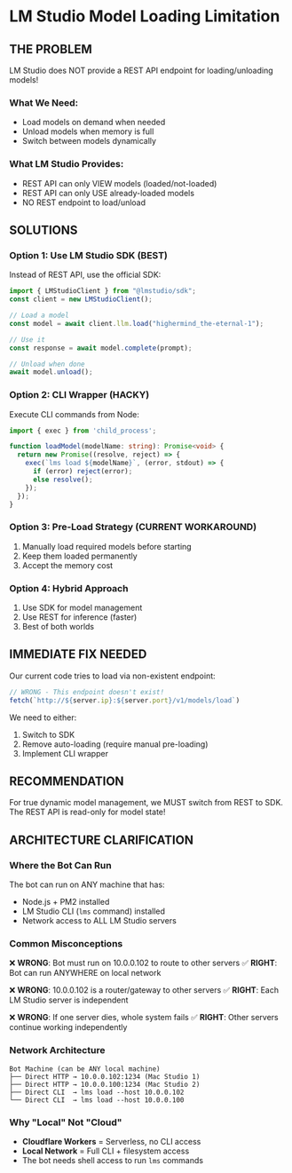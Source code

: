 # LM Studio Model Loading Limitation

## THE PROBLEM
LM Studio does NOT provide a REST API endpoint for loading/unloading models!

### What We Need:
- Load models on demand when needed
- Unload models when memory is full
- Switch between models dynamically

### What LM Studio Provides:
- REST API can only VIEW models (loaded/not-loaded)
- REST API can only USE already-loaded models
- NO REST endpoint to load/unload

## SOLUTIONS

### Option 1: Use LM Studio SDK (BEST)
Instead of REST API, use the official SDK:
```typescript
import { LMStudioClient } from "@lmstudio/sdk";
const client = new LMStudioClient();

// Load a model
const model = await client.llm.load("highermind_the-eternal-1");

// Use it
const response = await model.complete(prompt);

// Unload when done
await model.unload();
```

### Option 2: CLI Wrapper (HACKY)
Execute CLI commands from Node:
```typescript
import { exec } from 'child_process';

function loadModel(modelName: string): Promise<void> {
  return new Promise((resolve, reject) => {
    exec(`lms load ${modelName}`, (error, stdout) => {
      if (error) reject(error);
      else resolve();
    });
  });
}
```

### Option 3: Pre-Load Strategy (CURRENT WORKAROUND)
1. Manually load required models before starting
2. Keep them loaded permanently
3. Accept the memory cost

### Option 4: Hybrid Approach
1. Use SDK for model management
2. Use REST for inference (faster)
3. Best of both worlds

## IMMEDIATE FIX NEEDED

Our current code tries to load via non-existent endpoint:
```typescript
// WRONG - This endpoint doesn't exist!
fetch(`http://${server.ip}:${server.port}/v1/models/load`)
```

We need to either:
1. Switch to SDK
2. Remove auto-loading (require manual pre-loading)
3. Implement CLI wrapper

## RECOMMENDATION

For true dynamic model management, we MUST switch from REST to SDK.
The REST API is read-only for model state!

## ARCHITECTURE CLARIFICATION

### Where the Bot Can Run
The bot can run on ANY machine that has:
- Node.js + PM2 installed
- LM Studio CLI (`lms` command) installed
- Network access to ALL LM Studio servers

### Common Misconceptions
❌ **WRONG**: Bot must run on 10.0.0.102 to route to other servers
✅ **RIGHT**: Bot can run ANYWHERE on local network

❌ **WRONG**: 10.0.0.102 is a router/gateway to other servers
✅ **RIGHT**: Each LM Studio server is independent

❌ **WRONG**: If one server dies, whole system fails
✅ **RIGHT**: Other servers continue working independently

### Network Architecture
```
Bot Machine (can be ANY local machine)
├── Direct HTTP → 10.0.0.102:1234 (Mac Studio 1)
├── Direct HTTP → 10.0.0.100:1234 (Mac Studio 2)
├── Direct CLI  → lms load --host 10.0.0.102
└── Direct CLI  → lms load --host 10.0.0.100
```

### Why "Local" Not "Cloud"
- **Cloudflare Workers** = Serverless, no CLI access
- **Local Network** = Full CLI + filesystem access
- The bot needs shell access to run `lms` commands
